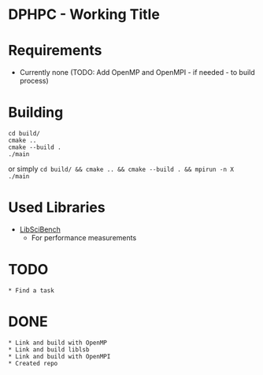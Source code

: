 
# DPHPC - Working Title

# Requirements
* Currently none (TODO: Add OpenMP and OpenMPI - if needed - to build process)

# Building

```
cd build/
cmake ..
cmake --build .
./main
```
or simply `cd build/ && cmake .. && cmake --build . && mpirun -n X ./main`

# Used Libraries
* [LibSciBench](https://spcl.inf.ethz.ch/Research/Performance/LibLSB/)
    * For performance measurements

# TODO
    * Find a task

# DONE
    * Link and build with OpenMP
    * Link and build liblsb
    * Link and build with OpenMPI
    * Created repo
